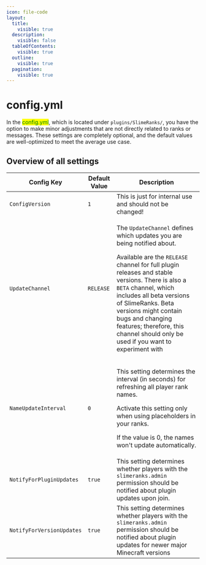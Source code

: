 ```yaml
---
icon: file-code
layout:
  title:
    visible: true
  description:
    visible: false
  tableOfContents:
    visible: true
  outline:
    visible: true
  pagination:
    visible: true
---
```


# config.yml

In the <mark style="color:green;">config.yml</mark>, which is located under `plugins/SlimeRanks/`, you have the option to make minor adjustments that are not directly related to ranks or messages. These settings are completely optional, and the default values are well-optimized to meet the average use case.

## Overview of all settings

| Config Key                | Default Value | Description                                                                                                                                                                                                                                                                                                                                                                                                                |
| ------------------------- | ------------- | -------------------------------------------------------------------------------------------------------------------------------------------------------------------------------------------------------------------------------------------------------------------------------------------------------------------------------------------------------------------------------------------------------------------------- |
| `ConfigVersion`           | `1`           | This is just for internal use and should not be changed!                                                                                                                                                                                                                                                                                                                                                                   |
| `UpdateChannel`           | `RELEASE`     | <p>The <code>UpdateChannel</code> defines which updates you are being notified about.</p><p>Available are the <code>RELEASE</code> channel for full plugin releases and stable versions. There is also a <code>BETA</code> channel, which includes all beta versions of SlimeRanks. Beta versions might contain bugs and changing features; therefore, this channel should only be used if you want to experiment with</p> |
| `NameUpdateInterval`      | `0`           | <p>This setting determines the interval (in seconds) for refreshing all player rank names.</p><p>Activate this setting only when using placeholders in your ranks.</p><p>If the value is 0, the names won't update automatically.</p>                                                                                                                                                                                      |
| `NotifyForPluginUpdates`  | `true`        | This setting determines whether players with the `slimeranks.admin` permission should be notified about plugin updates upon join.                                                                                                                                                                                                                                                                                          |
| `NotifyForVersionUpdates` | `true`        | This setting determines whether players with the `slimeranks.admin` permission should be notified about plugin updates for newer major Minecraft versions                                                                                                                                                                                                                                                                  |
